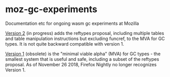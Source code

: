 # moz-gc-experiments

Documentation etc for ongoing wasm gc experiments at Mozilla

[Version 2](version2.md) (in progress) adds the reftypes proposal, including multiple tables and table manipulation instructions but excluding funcref, to the MVA for GC types.  It is not quite backward compatible with version 1.

[Version 1](version1.md) (obsolete) is the "minimal viable alpha" (MVA) for GC types - the smallest system that is useful and safe, including a subset of the reftypes proposal.  As of November 26 2018, Firefox Nightly no longer recognizes Version 1.
